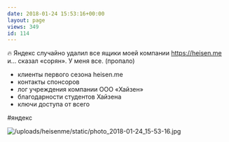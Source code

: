 ```yaml
---
date: 2018-01-24 15:53:16+00:00
layout: page
views: 349
id: 114
---
```


🔥 Яндекс случайно удалил все ящики моей компании https://heisen.me и... сказал «сорян». У меня все. (пропало)

- клиенты первого сезона heisen.me
- контакты спонсоров
- лог учреждения компании ООО «Хайзен»
- благодарности студентов Хайзена
- ключи доступа от всего

#яндекс



![/uploads/heisenme/static/photo_2018-01-24_15-53-16.jpg](/uploads/heisenme/static/photo_2018-01-24_15-53-16.jpg)
